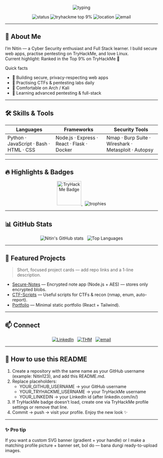 <!-- HEADER / HERO -->
<p align="center">
  <img src="https://readme-typing-svg.herokuapp.com?font=Fira+Code&size=26&duration=3000&pause=700&color=2B303B&center=true&vCenter=true&lines=Hi+%F0%9F%91%8B+I'm+Nitin;Cyber+Security+%26+Full+Stack+Developer;Top+9%25+on+TryHackMe+%F0%9F%8E%89" alt="typing" />
</p>

<p align="center">
  <img src="https://img.shields.io/badge/Status-Open%20to%20Opportunities-brightgreen?style=for-the-badge" alt="status" />
  <img src="https://img.shields.io/badge/Top-9%25_TryHackMe-orange?style=for-the-badge" alt="tryhackme top 9%" />
  <img src="https://img.shields.io/badge/Location-India-ff69b4?style=for-the-badge" alt="location" />
  <img src="https://img.shields.io/badge/Email-yashsec@protonmail.com-blue?style=for-the-badge" alt="email" />
</p>

---

## 👋 About Me
I’m Nitin — a Cyber Security enthusiast and Full Stack learner. I build secure web apps, practise pentesting on TryHackMe, and love Linux.  
Current highlight: Ranked in the Top 9% on TryHackMe 🎉

Quick facts
- 🔭 Building secure, privacy-respecting web apps  
- 🧪 Practising CTFs & pentesting labs daily  
- 🐧 Comfortable on Arch / Kali  
- 🌱 Learning advanced pentesting & full-stack  

---

## 🛠️ Skills & Tools
| Languages | Frameworks | Security Tools |
|---|---|---|
| Python · JavaScript · Bash · HTML · CSS | Node.js · Express · React · Flask · Docker | Nmap · Burp Suite · Wireshark · Metasploit · Autopsy |

---

## 🔥 Highlights & Badges
<p align="center">
  <a href="https://tryhackme.com/p/YOUR_TRYHACKME_USERNAME">
    <img src="https://tryhackme-badges.s3.amazonaws.com/YOUR_TRYHACKME_USERNAME.png" alt="TryHackMe Badge" height="80"/>
  </a>
  &nbsp;
  <img src="https://github-profile-trophy.vercel.app/?username=YOUR_GITHUB_USERNAME&theme=radical&row=1&margin-w=10" alt="trophies" />
</p>

---

## 📊 GitHub Stats
<p align="center">
  <img alt="Nitin's GitHub stats" src="https://github-readme-stats.vercel.app/api?username=YOUR_GITHUB_USERNAME&show_icons=true&theme=tokyonight&count_private=true" />
  &nbsp;
  <img alt="Top Languages" src="https://github-readme-stats.vercel.app/api/top-langs/?username=YOUR_GITHUB_USERNAME&layout=compact&theme=tokyonight" />
</p>

---

## 💼 Featured Projects
> Short, focused project cards — add repo links and a 1-line description.

- [Secure-Notes](https://github.com/YOUR_GITHUB_USERNAME/secure-notes) — Encrypted note app (Node.js + AES) — stores only encrypted blobs.  
- [CTF-Scripts](https://github.com/YOUR_GITHUB_USERNAME/ctf-scripts) — Useful scripts for CTFs & recon (nmap, enum, auto-report).  
- [Portfolio](https://github.com/YOUR_GITHUB_USERNAME/portfolio) — Minimal static portfolio (React + Tailwind).

---

## 📫 Connect
<p align="center">
  <a href="https://linkedin.com/in/YOUR_LINKEDIN"><img src="https://img.shields.io/badge/LinkedIn-%230077B5.svg?style=for-the-badge&logo=linkedin&logoColor=white" alt="LinkedIn" /></a>
  &nbsp;
  <a href="https://tryhackme.com/p/YOUR_TRYHACKME_USERNAME"><img src="https://img.shields.io/badge/TryHackMe-%23FF4A4A.svg?style=for-the-badge" alt="THM" /></a>
  &nbsp;
  <a href="mailto:yashsec@protonmail.com"><img src="https://img.shields.io/badge/Email-Contact%20Me-green?style=for-the-badge&logo=gmail" alt="email" /></a>
</p>

---

## 🧩 How to use this README
1. Create a repository with the same name as your GitHub username (example: Nitin123), and add this README.md.  
2. Replace placeholders:
   - YOUR_GITHUB_USERNAME → your GitHub username  
   - YOUR_TRYHACKME_USERNAME → your TryHackMe username  
   - YOUR_LINKEDIN → your LinkedIn id (after linkedin.com/in/)  
3. If TryHackMe badge doesn't load, create one via TryHackMe profile settings or remove that line.  
4. Commit → push → visit your profile. Enjoy the new look ✨

---

### ✨ Pro tip
If you want a custom SVG banner (gradient + your handle) or I make a matching profile picture + banner set, bol do — bana dungi ready-to-upload images.
